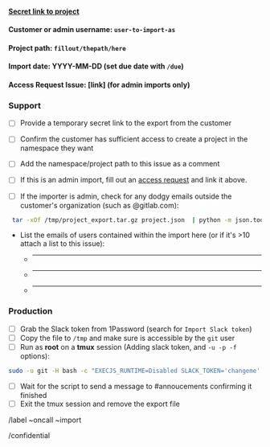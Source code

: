 <!--
Set the title to Import request [project]
-->

#### [Secret link to project](https://link.here)
#### Customer or admin username: `user-to-import-as`
#### Project path: `fillout/thepath/here`
#### Import date: YYYY-MM-DD (set due date with `/due`)
#### Access Request Issue: [link] (for admin imports only)

### Support
- [ ] Provide a temporary secret link to the export from the customer
- [ ] Confirm the customer has sufficient access to create a project in the namespace they want
- [ ] Add the namespace/project path to this issue as a comment

- [ ] If this is an admin import, fill out an [access request](https://gitlab.com/gitlab-com/access-requests/issues/new?issuable_template=New%20Access%20Request) and link it above. 
- [ ] If the importer is admin, check for any dodgy emails outside the customer's organization (such as @gitlab.com):
```sh
 tar -xOf /tmp/project_export.tar.gz project.json  | python -m json.tool | grep '"email"' | uniq
 ```
- List the emails of users contained within the import here (or if it's >10 attach a list to this issue):
   - ____
   - ____
   - ____


### Production
- [ ] Grab the Slack token from 1Password (search for `Import Slack token`)
- [ ] Copy the file to `/tmp` and make sure is accessible by the `git` user
- [ ] Run as **root** on a **tmux** session (Adding slack token, and `-u -p -f` options):
```sh
sudo -u git -H bash -c "EXECJS_RUNTIME=Disabled SLACK_TOKEN='changeme' RAILS_ENV=production /opt/gitlab/embedded/bin/ruby <(curl -s https://gitlab.com/gitlab-com/runbooks/raw/master/scripts/project_import.rb) -u gitlab_username -p namespace/project -f /path/to/export.tar.gz"
```
- [ ] Wait for the script to send a message to #annoucements confirming it finished
- [ ] Exit the tmux session and remove the export file

/label ~oncall ~import

/confidential 
